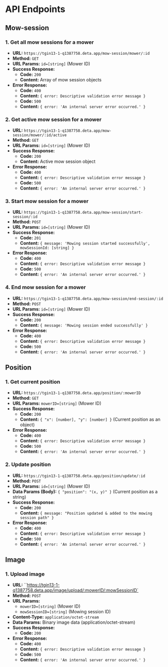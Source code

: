 # API Endpoints

## Mow-session

### 1. Get all mow sessions for a mower

- **URL:** `https://tgin13-1-q1387758.deta.app/mow-session/mower/:id`
- **Method:** `GET`
- **URL Params:** `id=[string]` (Mower ID)
- **Success Response:**
  - **Code:** `200`
  - **Content:** Array of mow session objects
- **Error Response:**
  - **Code:** `400`
  - **Content:** `{ error: Descriptive validation error message }`
  - **Code:** `500`
  - **Content:** `{ error: 'An internal server error occurred.' }`

### 2. Get active mow session for a mower

- **URL:** `https://tgin13-1-q1387758.deta.app/mow-session/mower/:id/active`
- **Method:** `GET`
- **URL Params:** `id=[string]` (Mower ID)
- **Success Response:**
  - **Code:** `200`
  - **Content:** Active mow session object
- **Error Response:**
  - **Code:** `400`
  - **Content:** `{ error: Descriptive validation error message }`
  - **Code:** `500`
  - **Content:** `{ error: 'An internal server error occurred.' }`

### 3. Start mow session for a mower

- **URL:** `https://tgin13-1-q1387758.deta.app/mow-session/start-session/:id`
- **Method:** `POST`
- **URL Params:** `id=[string]` (Mower ID)
- **Success Response:**
  - **Code:** `201`
  - **Content:** `{ message: 'Mowing session started successfully', mowSessionId: [string] }`
- **Error Response:**
  - **Code:** `400`
  - **Content:** `{ error: Descriptive validation error message }`
  - **Code:** `500`
  - **Content:** `{ error: 'An internal server error occurred.' }`

### 4. End mow session for a mower

- **URL:** `https://tgin13-1-q1387758.deta.app/mow-session/end-session/:id`
- **Method:** `POST`
- **URL Params:** `id=[string]` (Mower ID)
- **Success Response:**
  - **Code:** `200`
  - **Content:** `{ message: 'Mowing session ended successfully' }`
- **Error Response:**
  - **Code:** `400`
  - **Content:** `{ error: Descriptive validation error message }`
  - **Code:** `500`
  - **Content:** `{ error: 'An internal server error occurred.' }`

## Position

### 1. Get current position

- **URL:** `https://tgin13-1-q1387758.deta.app/position/:mowerID`
- **Method:** `GET`
- **URL Params:** `mowerID=[string]` (Mower ID)
- **Success Response:**
  - **Code:** `200`
  - **Content:** `{ "x": [number], "y": [number] }` (Current position as an object)
- **Error Response:**
  - **Code:** `400`
  - **Content:** `{ error: Descriptive validation error message }`
  - **Code:** `500`
  - **Content:** `{ error: 'An internal server error occurred.' }`

### 2. Update position

- **URL:** `https://tgin13-1-q1387758.deta.app/position/update/:id`
- **Method:** `POST`
- **URL Params:** `id=[string]` (Mower ID)
- **Data Params (Body):** `{ "position": "(x, y)" }` (Current position as a string)
- **Success Response:**
  - **Code:** `200`
  - **Content:** `{ message: "Position updated & added to the mowing session path" }`
- **Error Response:**
  - **Code:** `400`
  - **Content:** `{ error: Descriptive validation error message }`
  - **Code:** `500`
  - **Content:** `{ error: 'An internal server error occurred.' }`

## Image

### 1. Upload image

- **URL:** ``https://tgin13-1-q1387758.deta.app/image/upload/:mowerID/:mowSessionID`
- **Method:** `POST`
- **URL Params:**
  - `mowerID=[string]` (Mower ID)
  - `mowSessionID=[string]` (Mowing session ID)
- **Content-Type:** `application/octet-stream`
- **Data Params:** Binary image data (application/octet-stream)
- **Success Response:**
  - **Code:** `200`
- **Error Response:**
  - **Code:** `400`
  - **Content:** `{ error: Descriptive validation error message }`
  - **Code:** `500`
  - **Content:** `{ error: 'An internal server error occurred.' }`
